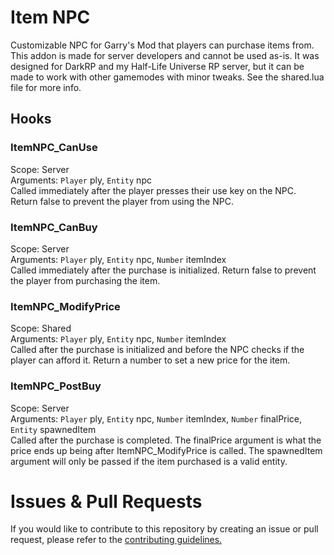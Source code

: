 # Item NPC
 Customizable NPC for Garry's Mod that players can purchase items from. This addon is made for server developers and cannot be used as-is. It was designed for DarkRP and my Half-Life Universe RP server, but it can be made to work with other gamemodes with minor tweaks. See the shared.lua file for more info.

## Hooks
### ItemNPC_CanUse
Scope: Server  
Arguments: `Player` ply, `Entity` npc  
Called immediately after the player presses their use key on the NPC. Return false to prevent the player from using the NPC.

### ItemNPC_CanBuy
Scope: Server  
Arguments: `Player` ply, `Entity` npc, `Number` itemIndex  
Called immediately after the purchase is initialized. Return false to prevent the player from purchasing the item.

### ItemNPC_ModifyPrice
Scope: Shared  
Arguments: `Player` ply, `Entity` npc, `Number` itemIndex  
Called after the purchase is initialized and before the NPC checks if the player can afford it. Return a number to set a new price for the item.

### ItemNPC_PostBuy
Scope: Server  
Arguments: `Player` ply, `Entity` npc, `Number` itemIndex, `Number` finalPrice, `Entity` spawnedItem  
Called after the purchase is completed. The finalPrice argument is what the price ends up being after ItemNPC_ModifyPrice is called. The spawnedItem argument will only be passed if the item purchased is a valid entity.

# Issues & Pull Requests
 If you would like to contribute to this repository by creating an issue or pull request, please refer to the [contributing guidelines.](https://lambdagaming.github.io/contributing.html)
